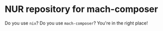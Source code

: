 # NUR repository for mach-composer

Do you use `nix`? Do you use `mach-composer`? You're in the right place!
